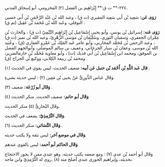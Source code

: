 ٢٢٤-** ت ق:** إِبْرَاهِيم بن الفضل (٢) المخزومي، أبو إسحاق المدني.

**رَوَى عَن:** سَعِيد بْن أَبي سَعِيد المقبري (ت ق) ، وعبد الله بْن عَبْد الرَّحْمَنِ بْن أَبي حسين النوفلي، وعَبد الله بْن مُحَمد بْن عَقِيل (تم ق) .

**رَوَى عَنه:** إسرائيل بْن يونس، وأبو يحيى إِسْمَاعِيل بْن إِبْرَاهِيم التَّيْمِيّ (ت ق) ، والحارث بْن عِمْران الجعفري، وسفيان الثوري، وسُلَيْمان بْن موسى الزُّهْرِيّ، وعبد الله بْن نمير (ت ق) ، وعبد الرحمن بْن مُحَمَّد المحاربي، وأبو عامر عَبد المَلِك بْن عَمْرو الغفاري (ق) ، وعُبَيد الله بْن موسى، وعفان بْن سيار الجرجاني، وعفيف بن سالم الموصلي، وأبوالجهم الفضل بن الموفق، ومحمد ابن إِسْمَاعِيل بْن أَبي فديك (ت) ، وأبو معاوية مُحَمَّد بْن خازمالضرير، ومحمد بْن ربيعة الكِلابي، ووكيع بْن الجراح (ق) .

**قال عَبد اللَّهِ بْن أَحْمَد بْن حنبل عَن أبيه:** ضعيف الحديث، ليس بقوي في الحديث (١) .

وَقَال عَباس الدُّورِيُّ عَنْ يحيى بْن مَعِين (٢) : ليس حديثه بشيءٍ.

**وَقَال أبو زُرْعَة:** ضعيف (٣) .

**وَقَال أبو حاتم:** ضعيف الحديث. منكر الحديث (٤)

وقَال البُخارِيُّ (٥) منكر الحديث.

**وَقَال التِّرْمِذِيّ:** يضعف في الحديث.

**وَقَال النَّسَائي:** منكر الحديث (٦) .

**وَقَال في موضع آخر:** ليس بثقة ولا يكتب حديثه.

**وَقَال الحاكم أبو أحمد:** ليس بالقوي عندهم.

وَقَال أبو أحمد بْن عدي (٧) : ومع ضعفه يكتب حديثه، وهو عندي ممن لا يجوز الاحتجاج بحديثه، وإبراهيم الخوزي عندي أصلح منه (٨) .روى له التِّرْمِذِيّ وابن ماجه.